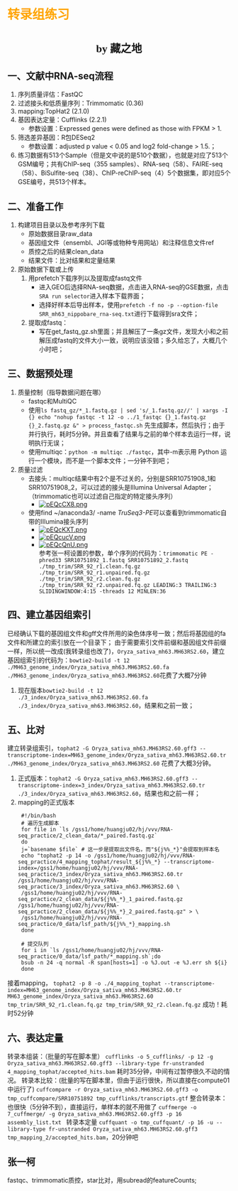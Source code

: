 # <font face="仿宋" color=orange>转录组练习</font>
# <center><font face="楷体" size=5>by 藏之地</font></center>
## 一、文献中RNA-seq流程
1. 序列质量评估：FastQC
2. 过滤接头和低质量序列：Trimmomatic (0.36)
3. mapping:TopHat2 (2.1.0)
4. 基因表达定量：Cufflinks (2.2.1)
    - 参数设置：Expressed genes were defined as those with FPKM > 1.
6. 筛选差异基因：R包DESeq2
    - 参数设置：adjusted p value < 0.05 and log2 fold-change > 1.5.；
7. 练习数据有513个Sample（但是文中说的是510个数据），也就是对应了513个GSM编号；共有ChIP-seq（355 samples）、RNA-seq（58）、FAIRE-seq（58）、BiSulfite-seq（38）、ChIP-reChIP-seq（4）5个数据集，即对应5个GSE编号，共513个样本。
## 二、准备工作
1. 构建项目目录以及参考序列下载
    - 原始数据目录raw_data
    - 基因组文件（ensembl、JGI等或物种专用网站）和注释信息文件ref
    - 质控之后的结果clean_data
    - 结果文件：比对结果和定量结果
2. 原始数据下载或上传
    1. 用prefetch下载序列以及提取成fastq文件
        - 进入GEO后选择RNA-seq数据，点击进入RNA-seq的GSE数据，点击`SRA run selector`进入样本下载界面；
        - 选择好样本后导出样本，使用`prefetch -f no -p --option-file SRR_mh63_nippobare_rna-seq.txt`进行下载得到sra文件；
    2. 提取成fastq：
        - 写在get_fastq_gz.sh里面；并且解压了一条gz文件，发现大小和之前解压成fastq的文件大小一致，说明应该没错；多久给忘了，大概几个小时吧；
## 三、数据预处理
1. 质量控制（指导数据问题在哪）
    - fastqc和MultiQC
    - 使用`ls fastq_gz/*_1.fastq.gz | sed 's/_1.fastq.gz//' | xargs -I {} echo "nohup fastqc -t 12 -o ../1_fastqc {}_1.fastq.gz {}_2.fastq.gz &" > process_fastqc.sh` 先生成脚本，然后执行；由于并行执行，耗时5分钟。并且查看了结果与之前的单个样本去运行一样，说明执行无误；
    - 使用multiqc：`python -m multiqc ./fastqc`，其中-m表示用 Python 运行一个模块，而不是一个脚本文件；一分钟不到吧；
2. 质量过滤
    - 去接头：multiqc结果中有2个是不过关的，分别是SRR10751908_1和SRR10751908_2，可以过滤的接头是Illumina Universal Adapter；（trimmomatic也可以过滤自己指定的特定接头序列）
        - <a href="https://imgse.com/i/pEQcCX8"><img src="https://s21.ax1x.com/2025/02/20/pEQcCX8.png" alt="pEQcCX8.png" border="0"></a> 
    - 使用find ~/anaconda3/ -name *TruSeq3-PE*可以查看到trimmomatic自带的Illumina接头序列
        - <a href="https://imgse.com/i/pEQcKXT"><img src="https://s21.ax1x.com/2025/02/20/pEQcKXT.png" alt="pEQcKXT.png" border="0"></a> 
        - <a href="https://imgse.com/i/pEQcucV"><img src="https://s21.ax1x.com/2025/02/20/pEQcucV.png" alt="pEQcucV.png" border="0"></a>
        - <a href="https://imgse.com/i/pEQcQnU"><img src="https://s21.ax1x.com/2025/02/20/pEQcQnU.png" alt="pEQcQnU.png" border="0"></a>  
参考张一柯设置的参数，单个序列的代码为：`trimmomatic PE -phred33 SRR10751892_1.fastq SRR10751892_2.fastq ./tmp_trim/SRR_92_r1.clean.fq.gz ./tmp_trim/SRR_92_r1.unpaired.fq.gz ./tmp_trim/SRR_92_r2.clean.fq.gz ./tmp_trim/SRR_92_r2.unpaired.fq.gz LEADING:3 TRAILING:3 SLIDINGWINDOW:4:15 -threads 12 MINLEN:36`
## 四、建立基因组索引
已经确认下载的基因组文件和gff文件所用的染色体序号一致；然后将基因组的fa文件和所建立的索引放在一个目录下；
由于需要索引文件前缀和基因组文件前缀一样，所以统一改成(我转录组也改了)，`Oryza_sativa_mh63.MH63RS2.60`，建立基因组索引的代码为：`bowtie2-build -t 12 ./MH63_genome_index/Oryza_sativa_mh63.MH63RS2.60.fa ./MH63_genome_index/Oryza_sativa_mh63.MH63RS2.60`花费了大概7分钟
1. 现在版本`bowtie2-build -t 12 ./3_index/Oryza_sativa_mh63.MH63RS2.60.fa ./3_index/Oryza_sativa_mh63.MH63RS2.60`，结果和之前一致；
## 五、比对
建立转录组索引，`tophat2 -G Oryza_sativa_mh63.MH63RS2.60.gff3 --transcriptome-index=MH63_genome_index/Oryza_sativa_mh63.MH63RS2.60.tr ./MH63_genome_index/Oryza_sativa_mh63.MH63RS2.60` 花费了大概3分钟。
1. 正式版本：`tophat2 -G Oryza_sativa_mh63.MH63RS2.60.gff3 --transcriptome-index=3_index/Oryza_sativa_mh63.MH63RS2.60.tr ./3_index/Oryza_sativa_mh63.MH63RS2.60`，结果也和之前一样；
2. mapping的正式版本
   ```
    #!/bin/bash
    # 遍历生成脚本
    for file in `ls /gss1/home/huangju02/hj/vvv/RNA-seq_practice/2_clean_data/*_paired.fastq.gz`
    do
    j=`basename $file` # 这一步是提取出文件名，而"${j%%_*}"会提取到样本名
    echo "tophat2 -p 14 -o /gss1/home/huangju02/hj/vvv/RNA-seq_practice/4_mapping_tophat/result_${j%%_*} --transcriptome-index=/gss1/home/huangju02/hj/vvv/RNA-seq_practice/3_index/Oryza_sativa_mh63.MH63RS2.60.tr /gss1/home/huangju02/hj/vvv/RNA-seq_practice/3_index/Oryza_sativa_mh63.MH63RS2.60 \
    /gss1/home/huangju02/hj/vvv/RNA-seq_practice/2_clean_data/${j%%_*}_1_paired.fastq.gz /gss1/home/huangju02/hj/vvv/RNA-seq_practice/2_clean_data/${j%%_*}_2_paired.fastq.gz" > \
    /gss1/home/huangju02/hj/vvv/RNA-seq_practice/0_data/lsf_path/${j%%_*}_mapping.sh
    done

    # 提交队列
    for i in `ls /gss1/home/huangju02/hj/vvv/RNA-seq_practice/0_data/lsf_path/*_mapping.sh`;do
    bsub -n 24 -q normal -R span[hosts=1] -o %J.out -e %J.err sh ${i}
    done
   ``` 
接着mapping， `tophat2 -p 8 -o ./4_mapping_tophat --transcriptome-index=MH63_genome_index/Oryza_sativa_mh63.MH63RS2.60.tr MH63_genome_index/Oryza_sativa_mh63.MH63RS2.60 tmp_trim/SRR_92_r1.clean.fq.gz tmp_trim/SRR_92_r2.clean.fq.gz` 成功！耗时52分钟
## 六、表达定量
转录本组装：（批量的写在脚本里）
`cufflinks -o 5_cufflinks/ -p 12 -g Oryza_sativa_mh63.MH63RS2.60.gff3 --library-type fr-unstranded 4_mapping_tophat/accepted_hits.bam` 耗时35分钟，中间有过暂停很久不动的情况。
转录本比较：(批量的写在脚本里，但由于运行很快，所以直接在compute01中运行了)
`cuffcompare -r Oryza_sativa_mh63.MH63RS2.60.gff3 -o tmp_cuffcompare/SRR10751892 tmp_cufflinks/transcripts.gtf`
整合转录本：也很快（5分钟不到），直接运行，单样本的就不用做了
`cuffmerge -o 7_cuffmerge/ -g Oryza_sativa_mh63.MH63RS2.60.gff3 -p 16 assembly_list.txt `
转录本定量
`cuffquant -o tmp_cuffquant/ -p 16 -u --library-type fr-unstranded Oryza_sativa_mh63.MH63RS2.60.gff3 tmp_mapping_2/accepted_hits.bam`，20分钟吧
## 张一柯
fastqc、trimmomatic质控，star比对，用subread的featureCounts;


